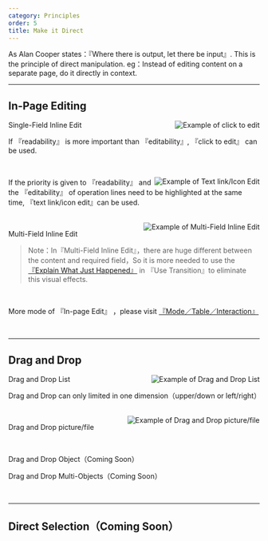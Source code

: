 ```yaml
---
category: Principles
order: 5
title: Make it Direct
---
```


As Alan Cooper states：『Where there is output, let there be input』. This is the principle of direct manipulation. eg：Instead of editing content on a separate page, do it directly in context. 

---

## In-Page Editing

<img class="preview-img" align="right" alt="Example of click to edit" description="Status 1: Common browsing mode, do not distinguish between editable  and  non-editable lines；<br>Status 2: On mouse hover, the background is backlit with yellow. A tool tip invites the user to “Click to edit”；<br>Status 3: Once the user clicks on the title, the form elements 『Input box』, 『Ok』 and 『Cancel』 appear, and the cursor is positioned in the 『input box』." src="https://os.alipayobjects.com/rmsportal/PmVuUUKeamHdveT.png">

Single-Field Inline Edit

If 『readability』 is more important than 『editability』, 『click to edit』 can be used.

<br>

<img class="preview-img" align="right" alt="Example of Text link/Icon Edit" description="Status 1: Text link/icon appears near the editable line.；<br>Status 2: Once the mouse clicks 『edit』,the form elements 『Input box』, 『Ok』 and 『Cancel』 appear, and the cursor is positioned in the 『input box』.
" src="https://os.alipayobjects.com/rmsportal/ZmRlahliUbCurhu.png">

If the priority is given to 『readability』 and the 『editability』 of operation lines need to be highlighted at the same time, 『text link/icon edit』can be used.

<br>

<img class="preview-img" align="right" alt="Example of Multi-Field Inline Edit" description="Edit mode without destroying integrity can enlarge the space in order to put down the 『Input box』 and other form elements. Besides, when switching the edit mode in the Table, it is necessary to ensure that each column does not beat." src="https://os.alipayobjects.com/rmsportal/hGXGErepBnrwqzj.png">

Multi-Field Inline Edit

>Note：In『Multi-Field Inline Edit』，there are huge different between the content and required field，So it is more needed to use the [『Explain What Just Happened』](../spec/transition#解释刚刚发生了什么) in 『Use Transition』to eliminate this visual effects.


<br>

More mode of 『In-page Edit』 ，please visit [『Mode／Table／Interaction』](/docs/pattern/table#模块编辑)


<br>

---

## Drag and Drop 

<img class="preview-img" align="right" alt="Example of Drag and Drop List" description="Status 1: On mouse hover,a removable 『icon』 appears.；<br>Status 2： When hovering over the 『icon』，the pointer changes into a 『hand』， click-and-drag operation can be used；<br>Status 3：Drag  target to the placeable block. When  blue stroke appears, inform  user that object can be placed in the block." src="https://os.alipayobjects.com/rmsportal/DjMFcqSxZrulbGF.png">

Drag and Drop List

Drag and Drop can only limited in one dimension（upper/down or left/right）

<br>

<img class="preview-img" align="right" alt="Example of Drag and Drop picture/file" src="https://os.alipayobjects.com/rmsportal/KVhqdSoLUjXPXuN.png">

Drag and Drop picture/file

<br>

<p><span class="waiting">Drag and Drop Object（Coming Soon）</span></p>

<p><span class="waiting">Drag and Drop Multi-Objects（Coming Soon）</span></p>

<br>

---

<h2><span class="waiting">Direct Selection（Coming Soon）</span></h2>
